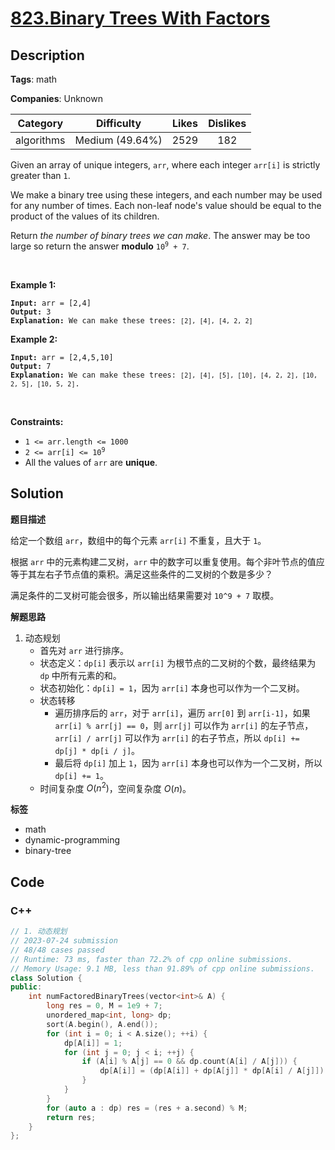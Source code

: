 # [823.Binary Trees With Factors](https://leetcode.com/problems/binary-trees-with-factors/description/)

## Description

**Tags**: math

**Companies**: Unknown

|  Category  |   Difficulty    | Likes | Dislikes |
| :--------: | :-------------: | :---: | :------: |
| algorithms | Medium (49.64%) | 2529  |   182    |

<p>Given an array of unique integers, <code>arr</code>, where each integer <code>arr[i]</code> is strictly greater than <code>1</code>.</p>
<p>We make a binary tree using these integers, and each number may be used for any number of times. Each non-leaf node&#39;s value should be equal to the product of the values of its children.</p>
<p>Return <em>the number of binary trees we can make</em>. The answer may be too large so return the answer <strong>modulo</strong> <code>10<sup>9</sup> + 7</code>.</p>
<p>&nbsp;</p>
<p><strong class="example">Example 1:</strong></p>
<pre><code><strong>Input:</strong> arr = [2,4]
<strong>Output:</strong> 3
<strong>Explanation:</strong> We can make these trees: <code>[2], [4], [4, 2, 2]</code></code></pre>
<p><strong class="example">Example 2:</strong></p>
<pre><code><strong>Input:</strong> arr = [2,4,5,10]
<strong>Output:</strong> 7
<strong>Explanation:</strong> We can make these trees: <code>[2], [4], [5], [10], [4, 2, 2], [10, 2, 5], [10, 5, 2]</code>.</code></pre>
<p>&nbsp;</p>
<p><strong>Constraints:</strong></p>
<ul>
  <li><code>1 &lt;= arr.length &lt;= 1000</code></li>
  <li><code>2 &lt;= arr[i] &lt;= 10<sup>9</sup></code></li>
  <li>All the values of <code>arr</code> are <strong>unique</strong>.</li>
</ul>

## Solution

**题目描述**

给定一个数组 `arr`，数组中的每个元素 `arr[i]` 不重复，且大于 `1`。

根据 `arr` 中的元素构建二叉树，`arr` 中的数字可以重复使用。每个非叶节点的值应等于其左右子节点值的乘积。满足这些条件的二叉树的个数是多少？

满足条件的二叉树可能会很多，所以输出结果需要对 `10^9 + 7` 取模。

**解题思路**

1. 动态规划
   - 首先对 `arr` 进行排序。
   - 状态定义：`dp[i]` 表示以 `arr[i]` 为根节点的二叉树的个数，最终结果为 `dp` 中所有元素的和。
   - 状态初始化：`dp[i] = 1`，因为 `arr[i]` 本身也可以作为一个二叉树。
   - 状态转移
     - 遍历排序后的 `arr`，对于 `arr[i]`，遍历 `arr[0]` 到 `arr[i-1]`，如果 `arr[i] % arr[j] == 0`，则 `arr[j]` 可以作为 `arr[i]` 的左子节点，`arr[i] / arr[j]` 可以作为 `arr[i]` 的右子节点，所以 `dp[i] += dp[j] * dp[i / j]`。
     - 最后将 `dp[i]` 加上 `1`，因为 `arr[i]` 本身也可以作为一个二叉树，所以 `dp[i] += 1`。
   - 时间复杂度 $O(n^2)$，空间复杂度 $O(n)$。

**标签**

- math
- dynamic-programming
- binary-tree

<!-- code start -->
## Code

### C++

```cpp
// 1. 动态规划
// 2023-07-24 submission
// 48/48 cases passed
// Runtime: 73 ms, faster than 72.2% of cpp online submissions.
// Memory Usage: 9.1 MB, less than 91.89% of cpp online submissions.
class Solution {
public:
    int numFactoredBinaryTrees(vector<int>& A) {
        long res = 0, M = 1e9 + 7;
        unordered_map<int, long> dp;
        sort(A.begin(), A.end());
        for (int i = 0; i < A.size(); ++i) {
            dp[A[i]] = 1;
            for (int j = 0; j < i; ++j) {
                if (A[i] % A[j] == 0 && dp.count(A[i] / A[j])) {
                    dp[A[i]] = (dp[A[i]] + dp[A[j]] * dp[A[i] / A[j]]) % M;
                }
            }
        }
        for (auto a : dp) res = (res + a.second) % M;
        return res;
    }
};
```

<!-- code end -->
